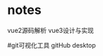 <!--
 * @Description: vue专题
 * @version: 1.0
 * @Author: renyong
 * @Date: 2022-05-22 22:17:30
 * @LastEditors: renyong
 * @LastEditTime: 2022-07-02 14:38:53
-->
# notes
vue2源码解析 
vue3设计与实现

#git可视化工具
gitHub desktop
